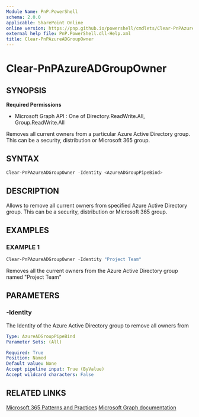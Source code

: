 ```yaml
---
Module Name: PnP.PowerShell
schema: 2.0.0
applicable: SharePoint Online
online version: https://pnp.github.io/powershell/cmdlets/Clear-PnPAzureADGroupOwner.html
external help file: PnP.PowerShell.dll-Help.xml
title: Clear-PnPAzureADGroupOwner
---
```

  
# Clear-PnPAzureADGroupOwner

## SYNOPSIS

**Required Permissions**

  * Microsoft Graph API : One of Directory.ReadWrite.All, Group.ReadWrite.All

Removes all current owners from a particular Azure Active Directory group. This can be a security, distribution or Microsoft 365 group.

## SYNTAX

```powershell
Clear-PnPAzureADGroupOwner -Identity <AzureADGroupPipeBind> 
```

## DESCRIPTION

Allows to remove all current owners from specified Azure Active Directory group. This can be a security, distribution or Microsoft 365 group.

## EXAMPLES

### EXAMPLE 1
```powershell
Clear-PnPAzureADGroupOwner -Identity "Project Team"
```

Removes all the current owners from the Azure Active Directory group named "Project Team"

## PARAMETERS

### -Identity
The Identity of the Azure Active Directory group to remove all owners from

```yaml
Type: AzureADGroupPipeBind
Parameter Sets: (All)

Required: True
Position: Named
Default value: None
Accept pipeline input: True (ByValue)
Accept wildcard characters: False
```

## RELATED LINKS

[Microsoft 365 Patterns and Practices](https://aka.ms/m365pnp)
[Microsoft Graph documentation](https://learn.microsoft.com/graph/api/group-delete-owners)